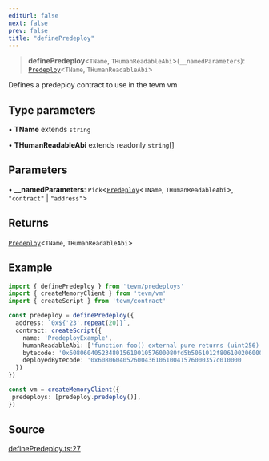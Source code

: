 ```yaml
---
editUrl: false
next: false
prev: false
title: "definePredeploy"
---
```


> **definePredeploy**\<`TName`, `THumanReadableAbi`\>(`__namedParameters`): [`Predeploy`](/reference/classes/predeploy-1/)\<`TName`, `THumanReadableAbi`\>

Defines a predeploy contract to use in the tevm vm

## Type parameters

• **TName** extends `string`

• **THumanReadableAbi** extends readonly `string`[]

## Parameters

• **\_\_namedParameters**: `Pick`\<[`Predeploy`](/reference/classes/predeploy-1/)\<`TName`, `THumanReadableAbi`\>, `"contract"` \| `"address"`\>

## Returns

[`Predeploy`](/reference/classes/predeploy-1/)\<`TName`, `THumanReadableAbi`\>

## Example

```ts
import { definePredeploy } from 'tevm/predeploys'
import { createMemoryClient } from 'tevm/vm'
import { createScript } from 'tevm/contract'

const predeploy = definePredeploy({
  address: `0x${'23'.repeat(20)}`,
  contract: createScript({
    name: 'PredeployExample',
    humanReadableAbi: ['function foo() external pure returns (uint256)'],
    bytecode: '0x608060405234801561001057600080fd5b5061012f806100206000396000f3fe608060405260043610610041576000357c0100',
    deployedBytecode: '0x608060405260043610610041576000357c010000
  })
})

const vm = createMemoryClient({
 predeploys: [predeploy.predeploy()],
})
```

## Source

[definePredeploy.ts:27](https://github.com/evmts/tevm-monorepo/blob/main/packages/predeploys/src/definePredeploy.ts#L27)
